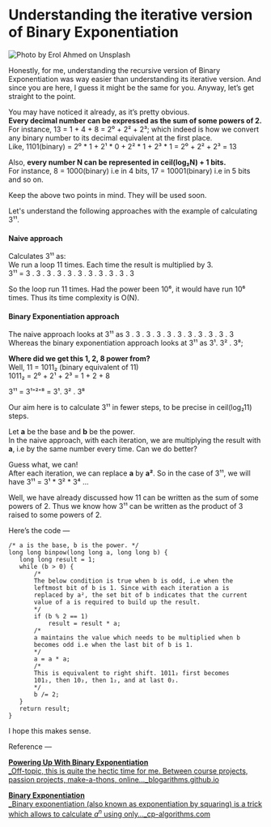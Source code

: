 # Understanding the iterative version of Binary Exponentiation

![Photo by Erol Ahmed on Unsplash](https://cdn-images-1.medium.com/max/1000/1*M4N77KGez9Ulz9kHDSXaLA.jpeg)

Honestly, for me, understanding the recursive version of Binary Exponentiation was way easier than understanding its iterative version. And since you are here, I guess it might be the same for you. Anyway, let’s get straight to the point.

You may have noticed it already, as it’s pretty obvious.  
**Every decimal number can be expressed as the sum of some powers of 2.** For instance, 13 = 1 + 4 + 8 = 2⁰ + 2² + 2³; which indeed is how we convert any binary number to its decimal equivalent at the first place.   
Like, 1101\(binary\) = 2⁰ \* 1 + 2¹ \* 0 + 2² \* 1 + 2³ \* 1 = 2⁰ + 2² + 2³ = 13

Also, **every number N can be represented in ceil\(log₂N\) + 1 bits.**  
For instance, 8 = 1000\(binary\) i.e in 4 bits, 17 = 10001\(binary\) i.e in 5 bits and so on.

Keep the above two points in mind. They will be used soon.

Let's understand the following approaches with the example of calculating 3¹¹.

#### Naive approach

Calculates 3¹¹ as:   
We run a loop 11 times. Each time the result is multiplied by 3.  
3¹¹ = 3 . 3 . 3 . 3 . 3 . 3 . 3 . 3 . 3 . 3 . 3

So the loop run 11 times. Had the power been 10⁶, it would have run 10⁶ times. Thus its time complexity is O\(N\).

#### Binary Exponentiation approach

The naive approach looks at 3¹¹ as 3 . 3 . 3 . 3 . 3 . 3 . 3 . 3 . 3 . 3 . 3  
Whereas the binary exponentiation approach looks at 3¹¹ as 3¹. 3² . 3⁸;

**Where did we get this 1, 2, 8 power from?**  
Well, 11 = 1011₂ \(binary equivalent of 11\)   
1011₂ = 2⁰ + 2¹ + 2³ = 1 + 2 + 8

3¹¹ = 3¹⁺²⁺⁸ = 3¹. 3² . 3⁸

Our aim here is to calculate 3¹¹ in fewer steps, to be precise in ceil\(log₂11\) steps.

Let **a** be the base and **b** be the power.  
In the naive approach, with each iteration, we are multiplying the result with **a**, i.e by the same number every time. Can we do better?

Guess what, we can!  
After each iteration, we can replace **a** by **a²**. So in the case of 3¹¹, we will have 3¹¹ = 3¹ \* 3² \* 3⁴ …

Well, we have already discussed how 11 can be written as the sum of some powers of 2. Thus we know how 3¹¹ can be written as the product of 3 raised to some powers of 2.

Here’s the code —

```text
/* a is the base, b is the power. */
long long binpow(long long a, long long b) {     
   long long result = 1;
   while (b > 0) {
       /* 
       The below condition is true when b is odd, i.e when the
       leftmost bit of b is 1. Since with each iteration a is
       replaced by a², the set bit of b indicates that the current
       value of a is required to build up the result.
       */
       if (b % 2 == 1)
           result = result * a;
       /* 
       a maintains the value which needs to be multiplied when b
       becomes odd i.e when the last bit of b is 1.
       */
       a = a * a;
       /* 
       This is equivalent to right shift. 1011₂ first becomes  
       101₂, then 10₂, then 1₂, and at last 0₂. 
       */
       b /= 2;
   }
   return result;
}
```

I hope this makes sense.

Reference —

[**Powering Up With Binary Exponentiation**  
_Off-topic, this is quite the hectic time for me. Between course projects, passion projects, make-a-thons, online…_blogarithms.github.io](https://blogarithms.github.io/articles/2017-09/powering-up-with-binary-exponentiation)

[**Binary Exponentiation**  
_Binary exponentiation \(also known as exponentiation by squaring\) is a trick which allows to calculate $a^n$ using only…_cp-algorithms.com](https://cp-algorithms.com/algebra/binary-exp.html)

